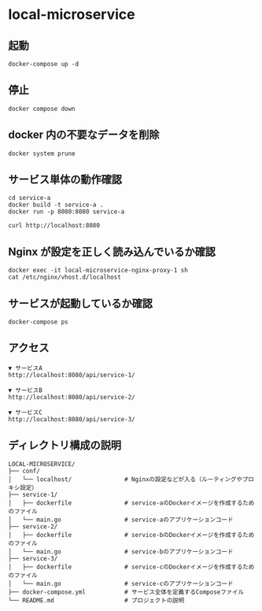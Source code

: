 # local-microservice

## 起動

```
docker-compose up -d
```

## 停止

```
docker compose down
```

## docker 内の不要なデータを削除

```
docker system prune
```

## サービス単体の動作確認

```
cd service-a
docker build -t service-a .
docker run -p 8080:8080 service-a
```

```
curl http://localhost:8080
```

## Nginx が設定を正しく読み込んでいるか確認

```
docker exec -it local-microservice-nginx-proxy-1 sh
cat /etc/nginx/vhost.d/localhost
```

## サービスが起動しているか確認

```
docker-compose ps
```

## アクセス

```
▼ サービスA
http://localhost:8080/api/service-1/

▼ サービスB
http://localhost:8080/api/service-2/

▼ サービスC
http://localhost:8080/api/service-3/
```

## ディレクトリ構成の説明

```
LOCAL-MICROSERVICE/
├── conf/
│   └── localhost/               # Nginxの設定などが入る（ルーティングやプロキシ設定）
├── service-1/
│   ├── dockerfile               # service-aのDockerイメージを作成するためのファイル
│   └── main.go                  # service-aのアプリケーションコード
├── service-2/
│   ├── dockerfile               # service-bのDockerイメージを作成するためのファイル
│   └── main.go                  # service-bのアプリケーションコード
├── service-3/
│   ├── dockerfile               # service-cのDockerイメージを作成するためのファイル
│   └── main.go                  # service-cのアプリケーションコード
├── docker-compose.yml           # サービス全体を定義するComposeファイル
└── README.md                    # プロジェクトの説明
```

